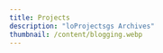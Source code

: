 ```yaml
---
title: Projects
description: "loProjectsgs Archives"
thumbnail: /content/blogging.webp
---
```


<LogsArchives cat='projects' />

